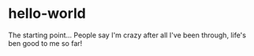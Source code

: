 # hello-world
The starting point...
People say I'm crazy after all I've been through, life's ben good to me so far!
